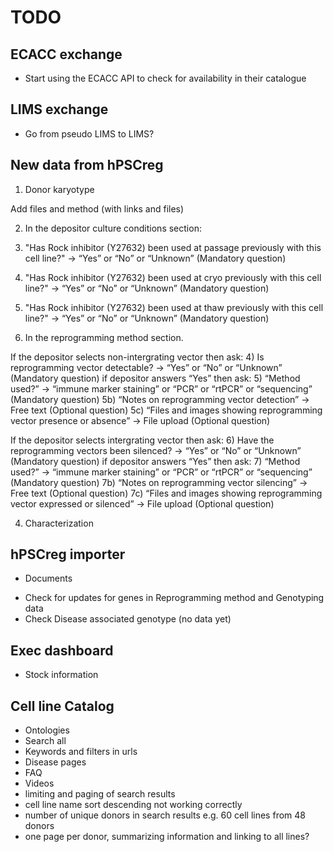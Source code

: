 # TODO

## ECACC exchange

- Start using the ECACC API to check for availability in their catalogue

## LIMS exchange

- Go from pseudo LIMS to LIMS?

## New data from hPSCreg

1) Donor karyotype

  Add files and method (with links and files)

2) In the depositor culture conditions section:

  1)  "Has Rock inhibitor (Y27632) been used at passage previously with this cell line?" -> “Yes” or “No” or “Unknown”  (Mandatory question)
  2)  "Has Rock inhibitor (Y27632) been used at cryo previously with this cell line?" -> “Yes” or “No” or “Unknown”  (Mandatory question)
  3)  "Has Rock inhibitor (Y27632) been used at thaw previously with this cell line?" -> “Yes” or “No” or “Unknown”  (Mandatory question)

3) In the reprogramming method section.

  If the depositor selects non-intergrating vector then ask:
  	4) Is reprogramming vector detectable? -> “Yes” or “No” or “Unknown”  (Mandatory question)
  	if depositor answers “Yes” then ask:
  		5) “Method used?” -> “immune marker staining” or “PCR” or “rtPCR” or “sequencing”  (Mandatory question)
  		5b) “Notes on reprogramming vector detection” -> Free text  (Optional question)
  		5c) “Files and images showing reprogramming vector presence or absence” -> File upload  (Optional question)

  If the depositor selects intergrating vector then ask:
  	6) Have the reprogramming vectors been silenced? -> “Yes” or “No” or “Unknown”  (Mandatory question)
  	if depositor answers “Yes” then ask:
  		7) “Method used?” -> “immune marker staining” or “PCR” or “rtPCR” or “sequencing”  (Mandatory question)
  		7b) “Notes on reprogramming vector silencing” -> Free text  (Optional question)
  		7c) “Files and images showing reprogramming vector expressed or silenced” -> File upload  (Optional question)

4) Characterization


## hPSCreg importer

+ Documents
- Check for updates for genes in Reprogramming method and Genotyping data
- Check Disease associated genotype (no data yet)

## Exec dashboard

- Stock information

## Cell line Catalog

- Ontologies
- Search all
- Keywords and filters in urls
- Disease pages
- FAQ
- Videos
- limiting and paging of search results
- cell line name sort descending not working correctly
- number of unique donors in search results e.g. 60 cell lines from 48 donors
- one page per donor, summarizing information and linking to all lines?
